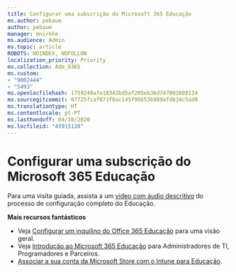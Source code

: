 ```yaml
---
title: Configurar uma subscrição do Microsoft 365 Educação
ms.author: pebaum
author: pebaum
manager: mnirkhe
ms.audience: Admin
ms.topic: article
ROBOTS: NOINDEX, NOFOLLOW
localization_priority: Priority
ms.collection: Adm_O365
ms.custom:
- "9002444"
- "5493"
ms.openlocfilehash: 1759240afe18342bd5af205eb36d747803808134
ms.sourcegitcommit: 07725fcaf073f0ac145f98653b989afdb34c5ad0
ms.translationtype: HT
ms.contentlocale: pt-PT
ms.lasthandoff: 04/28/2020
ms.locfileid: "43915138"
---
```

# <a name="set-up-a-microsoft-365-education-subscription"></a>Configurar uma subscrição do Microsoft 365 Educação

Para uma visita guiada, assista a um [vídeo com áudio descritivo](https://aka.ms/M365EduSetup) do processo de configuração completo do Educação.

**Mais recursos fantásticos**

- Veja [Configurar um inquilino do Office 365 Educação](https://docs.microsoft.com/microsoft-365/education/intune-edu-trial/set-up-office365-edu-tenant) para uma visão geral.
- Veja [Introdução ao Microsoft 365 Educação](https://docs.microsoft.com/education/) para Administradores de TI, Programadores e Parceiros. 
- [Associar a sua conta da Microsoft Store com o Intune para Educação](https://docs.microsoft.com/microsoft-365/education/intune-edu-trial/configure-microsoft-store-for-education). 
